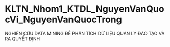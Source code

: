 # KLTN_Nhom1_KTDL_NguyenVanQuocVi_NguyenVanQuocTrong
NGHIÊN CỨU DATA MINING ĐỂ PHÂN TÍCH DỮ LIỆU QUẢN LÝ ĐÀO TẠO VÀ RA QUYẾT ĐỊNH
